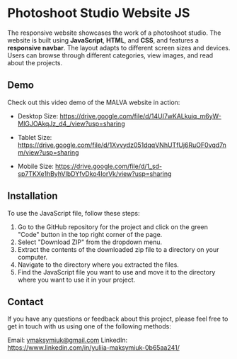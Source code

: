 # Photoshoot Studio Website JS

The responsive website showcases the work of a photoshoot studio. The website is built using **JavaScript**, **HTML**, and **CSS**, and features a **responsive navbar**. The layout adapts to different screen sizes and devices. Users can browse through different categories, view images, and read about the projects. 

## Demo

Check out this video demo of the MALVA website in action:

- Desktop Size: https://drive.google.com/file/d/14UI7wKALkuiq_m6yW-MlGJOAkqJz_d4_/view?usp=sharing

- Tablet Size: https://drive.google.com/file/d/1Xvvydz051dqqVNhUTfUj6RuOF0vqd7nm/view?usp=sharing

- Mobile Size: https://drive.google.com/file/d/1_sd-sp7TKXe1hByhVIbDYfvDko4IorVk/view?usp=sharing

## Installation
To use the JavaScript file, follow these steps:

1. Go to the GitHub repository for the project and click on the green "Code" button in the top right corner of the page.
2. Select "Download ZIP" from the dropdown menu.
3. Extract the contents of the downloaded zip file to a directory on your computer.
4. Navigate to the directory where you extracted the files.
5. Find the JavaScript file you want to use and move it to the directory where you want to use it in your project.

## Contact
If you have any questions or feedback about this project, please feel free to get in touch with us using one of the following methods:

Email: ymaksymiuk@gmail.com
LinkedIn: https://www.linkedin.com/in/yuliia-maksymiuk-0b65aa241/
